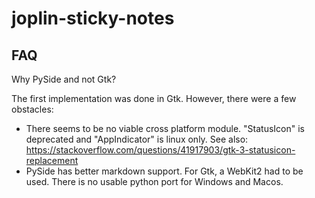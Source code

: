 # joplin-sticky-notes

## FAQ

Why PySide and not Gtk?

The first implementation was done in Gtk. However, there were a few obstacles:

- There seems to be no viable cross platform module. "StatusIcon" is deprecated and "AppIndicator" is linux only. See also: https://stackoverflow.com/questions/41917903/gtk-3-statusicon-replacement
- PySide has better markdown support. For Gtk, a WebKit2 had to be used. There is no usable python port for Windows and Macos.
